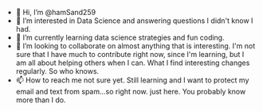 - 👋 Hi, I’m @hamSand259
- 👀 I’m interested in Data Science and answering questions I didn't know I had.
- 🌱 I’m currently learning data science strategies and fun coding.
- 💞️ I’m looking to collaborate on almost anything that is interesting. I'm not sure that I have much to contribute right now, since I'm learning, but I am all about helping others when I can. What I find interesting changes regularly. So who knows.
- 📫 How to reach me not sure yet. Still learning and I want to protect my email and text from spam...so right now. just here. You probably know more than I do.

<!---
hamSand259/hamSand259 is a ✨ special ✨ repository because its `README.md` (this file) appears on your GitHub profile.
You can click the Preview link to take a look at your changes.
--->
